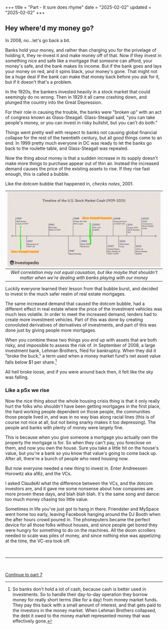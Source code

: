 +++
title = "Part - It sure does rhyme"
date = "2025-02-02"
updated = "2025-02-02"
+++

## Hey where'd my money go?

In 2008, no...let's go back a bit.

Banks hold your money, and rather than charging you for the privelage of holding it, they re-invest it and make money off of that.
Now if they invest in something nice and safe like a mortgage that someone can afford, your money's safe, and the bank makes its income.
But if the bank goes and lays your money on red, and it spins black, your money's gone.
That might not be a huge deal if the bank can make that money back before you ask for it, but if it doesn't that's a problem.

In the 1920s, the bankers invested heavily in a stock market that could seemingly do no wrong.
Then in 1929 it all came crashing down, and plunged the country into the Great Depression.

For their role in causing the trouble, the banks were "broken up" with an act of congress known as Glass-Steagall. 
Glass-Steagall said, "you can take people's money, or you can invest in risky bullshit, but you can't do both."

Things went pretty well with respect to banks not causing global financial collapse for the rest of the twentieth century, but all good things come to an end. 
In 1999 pretty much everyone in DC was ready to let the banks go back to the roulette table, and Glass-Steagall was repealed.

Now the thing about money is that a sudden increase in its supply doesn't make more things to purchase appear out of thin air. 
Instead the increased demand causes the price of the existing assets to rise.
If they rise fast enough, this is called a bubble. 

Like the dotcom bubble that happened in, _checks notes_, 2001.

|![A timeline of market crashes with the timeline of Glass-Steagall super imposed showing correlation between its repeal and the constant financial crashes of the 2000s](./gs.jpg)|
|:--:|
|*Well correlation may not equal causation, but like maybe that shouldn't matter when we're dealing with banks playing with our money*|


Luckily everyone learned their lesson from that bubble burst, and decided to invest in the much safer realm of real estate mortgages.

The same increased demand that caused the dotcom bubble, had a different effect in real estate where the price of the investment vehicles was much less volatile.
In order to meet the increased demand, lenders had to create more investment vehicles.
Part of this was done by creating convoluted derivatives of derivatives of investments, and part of this was done just by giving people more mortgages.

When you combine these two things you end up with assets that are both risky, and impossible to assess the risk of. 
In September of 2008, a large investment bank, Lehman Brothers, filed for bankruptcy. 
When they did it "broke the buck," a term used when a money market fund's net asset value falls below $1 per share.[^8]

All hell broke loose, and if you were around back then, it felt like the sky was falling.

### Like a p5x we rise

Now the nice thing about the whole housing crisis thing is that it only really hurt the folks who shouldn't have been getting mortgages in the first place, the hard working people dependent on those people, the communities those people lived in, and was in no way bias along racial lines (this is of course not nice at all, but not being snarky makes it too depressing).
The people and banks with plenty of money were largely fine. 

This is because when you give someone a mortgage you actually own the property the mortgage is for.
So when they can't pay, you foreclose on them, and now you own the house.
Sure you take a little hit on the house's value, but you're a bank so you know that value's going to come back up.
After all, there're a bunch of people who need housing now.

But now everyone needed a new thing to invest in. 
Enter Andreessen Horowitz aka a16z, and the VCs.

I asked ClaudeAI what the difference between the VCs, and the dotcom investors are, and it gave me some nonsense about how companies are more proven these days, and blah blah blah. 
It's the same song and dance: too much money chasing too little value. 

Sometimes in life you've just got to hang in there.
Friendster and MySpace went home too early, leaving Facebook hanging around the DJ Booth when the after hours crowd poured in.
The phoneputers became the perfect device for all those folks without houses, and since people get bored they were hungry for something to do on the machines. 
All the doom scrollers needed to scale was piles of money, and since nothing else was appetizing at the time, the VC-era took off.

<br>

---------------

<br>

[Continue to part 7](/osf-blog/posts/you_are_not_a_number/part-7)


[fbvduguid]: https://en.wikipedia.org/wiki/Facebook,_Inc._v._Duguid
[linktree]: https://www.adamenfroy.com/linktree-alternatives
[onion]: https://theonion.com/t-herman-zweibel-in-memoriam-1819583647/
[birthday]: https://en.wikipedia.org/wiki/Birthday_problem
[elwood]: https://en.wikipedia.org/wiki/Elwood_Edwards
[oauth]: https://www.rfc-editor.org/rfc/rfc5849
[dynamo]: https://www.allthingsdistributed.com/files/amazon-dynamo-sosp2007.pdf
[bitcoin]: https://bitcoin.org/bitcoin.pdf
[sim]: https://en.wikipedia.org/wiki/SIM_swap_scam
[investigation]: https://www.vice.com/en/article/fcc-propose-fines-verizon-att-sprint-tmobile-selling-location-data/
[oh-the-forties-were-a-looong-time-ago]: https://www.nationalgeographic.com/history/article/141207-world-war-advertising-consumption-anniversary-people-photography-culture
[flatiron]: https://en.wikipedia.org/wiki/Flat_Iron_Building_(Chicago)

[^8]: So banks don't hold a lot of cash, because cash is better used in investments. So to handle their day-to-day operation they borrow money for really short terms (like for a day) from money market funds. They pay this back with a small amount of interest, and that gets paid to the investors in the money market. When Lehman Brothers collapsed, the debt it owed to the money market represented money that was effectively gone.


